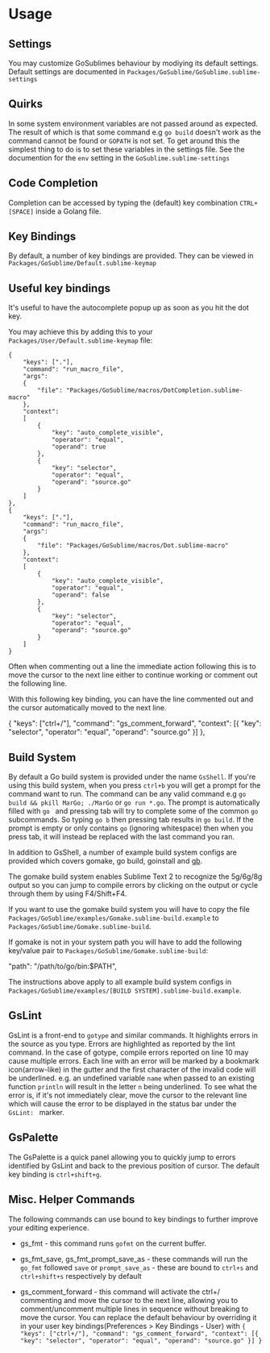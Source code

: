 Usage
=====

Settings
--------

You may customize GoSublimes behaviour by modiying its default settings. Default settings are documented in `Packages/GoSublime/GoSublime.sublime-settings`

Quirks
------

In some system environment variables are not passed around as expected.
The result of which is that some command e.g `go build` doesn't work
as the command cannot be found or `GOPATH` is not set. To get around this
the simplest thing to do is to set these variables in the settings file.
See the documention for the `env` setting in the `GoSublime.sublime-settings`

Code Completion
---------------

Completion can be accessed by typing the (default) key combination `CTRL+[SPACE]` inside a Golang file.

Key Bindings
------------

By default, a number of key bindings are provided. They can be viewed in `Packages/GoSublime/Default.sublime-keymap`

Useful key bindings
-------------------

It's useful to have the autocomplete popup up as soon as you hit the dot key.

You may achieve this by adding this to your `Packages/User/Default.sublime-keymap` file:

    {
        "keys": ["."],
        "command": "run_macro_file",
        "args":
        {
            "file": "Packages/GoSublime/macros/DotCompletion.sublime-macro"
        },
        "context":
        [
            {
                "key": "auto_complete_visible",
                "operator": "equal",
                "operand": true
            },
            {
                "key": "selector",
                "operator": "equal",
                "operand": "source.go"
            }
        ]
    },
    {
        "keys": ["."],
        "command": "run_macro_file",
        "args":
        {
            "file": "Packages/GoSublime/macros/Dot.sublime-macro"
        },
        "context":
        [
            {
                "key": "auto_complete_visible",
                "operator": "equal",
                "operand": false
            },
            {
                "key": "selector",
                "operator": "equal",
                "operand": "source.go"
            }
        ]
    }


Often when commenting out a line the immediate action following this is to move the cursor to the next line either to continue working or comment out the following line.

With this following key binding, you can have the line commented out and the cursor automatically moved to the next line.

{ "keys": ["ctrl+/"], "command": "gs_comment_forward", "context": [{ "key": "selector", "operator": "equal", "operand": "source.go" }] },

Build System
------------

By default a Go build system is provided under the name `GsShell`. If you're using this build system, when you press `ctrl+b` you will get a prompt for the command want to run. The command can be any valid command e.g `go build && pkill MarGo; ./MarGo` or `go run *.go`. The prompt is automatically filled with `go ` and pressing tab will try to complete some of the common `go` subcommands. So typing `go b` then pressing tab results in `go build`. If the prompt is empty or only contains `go` (ignoring whitespace) then when you press tab, it will instead be replaced with the last command you ran.

In addition to GsShell, a number of example build system configs are provided which covers gomake, go build, goinstall and [gb](https://github.com/skelterjohn/go-gb).

The gomake build system enables Sublime Text 2 to recognize the 5g/6g/8g output so you can jump to compile errors by clicking on the output or cycle through them by using F4/Shift+F4.

If you want to use the gomake build system you will have to copy the file `Packages/GoSublime/examples/Gomake.sublime-build.example` to `Packages/GoSublime/Gomake.sublime-build`.

If gomake is not in your system path you will have to add the following key/value pair to `Packages/GoSublime/Gomake.sublime-build`:

"path": "/path/to/go/bin:$PATH",

The instructions above apply to all example build system configs in `Packages/GoSublime/examples/[BUILD SYSTEM].sublime-build.example`.

GsLint
------

GsLint is a front-end to `gotype` and similar commands. It highlights errors in the source as you type. Errors are highlighted as reported by the lint command. In the case of gotype, compile errors reported on line 10 may cause multiple errors. Each line with an error will be marked by a bookmark icon(arrow-like) in the gutter and the first character of the invalid code will be underlined. e.g. an undefined variable `name` when passed to an existing function `println` will result in the letter `n` being underlined. To see what the error is, if it's not immediately clear, move the cursor to the relevant line which will cause the error to be displayed in the status bar under the `GsLint: ` marker.

GsPalette
---------

The GsPalette is a quick panel allowing you to quickly jump to errors identified by GsLint and back to the previous position of cursor. The default key binding is `ctrl+shift+g`.

Misc. Helper Commands
---------------------

The following commands can use bound to key bindings to further improve your editing experience.

* gs_fmt - this command runs `gofmt` on the current buffer.

* gs_fmt_save, gs_fmt_prompt_save_as - these commands will run the `go_fmt` followed `save` or `prompt_save_as` - these are bound to `ctrl+s` and `ctrl+shift+s` respectively by default

* gs_comment_forward - this command will activate the ctrl+/ commenting and move the cursor to the next line, allowing you to comment/uncomment multiple lines in sequence without breaking to move the cursor. You can replace the default behaviour by overriding it in your user key bindings(Preferences > Key Bindings - User) with `{ "keys": ["ctrl+/"], "command": "gs_comment_forward", "context": [{ "key": "selector", "operator": "equal", "operand": "source.go" }] }`
